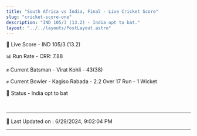 ```yaml
---
title: "South Africa vs India, Final - Live Cricket Score"
slug: "cricket-score-one"
description: "IND 105/3 (13.2) - India opt to bat."
layout: "../../layouts/PostLayout.astro"
---
```


🔴 Live Score - IND 105/3 (13.2)  

📊 Run Rate - CRR: 7.88  

✊ Current Batsman - Virat Kohli - 43(38)  

✊ Current Bowler - Kagiso Rabada - 2.2 Over 17 Run - 1 Wicket  

📑 Status - India opt to bat

<br />

***

📝 Last Updated on : 6/29/2024, 9:02:04 PM

***

